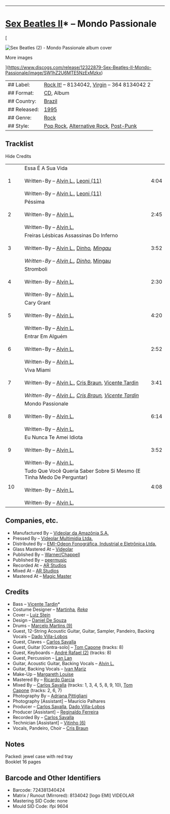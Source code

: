 ___
# [Sex Beatles II](https://www.discogs.com/artist/4263703-Sex-Beatles-2)* – Mondo Passionale

[

![Sex Beatles (2) - Mondo Passionale album cover](https://i.discogs.com/6kkCJ99zybLSyA_a17XRVacs2FgsFhKHlUpC_H7L_Xk/rs:fit/g:sm/q:40/h:300/w:300/czM6Ly9kaXNjb2dz/LWRhdGFiYXNlLWlt/YWdlcy9SLTEyMzIy/ODc5LTE3MzQ3MDA5/NDYtMTE1NC5qcGVn.jpeg)

More images

](https://www.discogs.com/release/12322879-Sex-Beatles-II-Mondo-Passionale/image/SW1hZ2U6MTE5NzExMzkx)

|   |   |
|---|---|
|## Label:|[Rock It!](https://www.discogs.com/label/421593-Rock-It!) – 8134042, [Virgin](https://www.discogs.com/label/750-Virgin) – 364 8134042 2|
|## Format:|[CD](https://www.discogs.com/search/?format_exact=CD), Album|
|## Country:|[Brazil](https://www.discogs.com/search/?country=Brazil)|
|## Released:|[1995](https://www.discogs.com/search/?decade=1990&year=1995)|
|## Genre:|[Rock](https://www.discogs.com/genre/rock)|
|## Style:|[Pop Rock](https://www.discogs.com/style/pop%20rock), [Alternative Rock](https://www.discogs.com/style/alternative%20rock), [Post-Punk](https://www.discogs.com/style/post-punk)|

## Tracklist

Hide Credits

|   |   |   |   |
|---|---|---|---|
|1||Essa É A Sua Vida<br><br>Written-By – [Alvin L.](https://www.discogs.com/artist/713878-Alvin-L), [Leoni (11)](https://www.discogs.com/artist/4525788-Leoni-11)<br><br>Written-By – [Alvin L.](https://www.discogs.com/artist/713878-Alvin-L), [Leoni (11)](https://www.discogs.com/artist/4525788-Leoni-11)|4:04|
|2||Péssima<br><br>Written-By – [Alvin L.](https://www.discogs.com/artist/713878-Alvin-L)<br><br>Written-By – [Alvin L.](https://www.discogs.com/artist/713878-Alvin-L)|2:45|
|3||Freiras Lésbicas Assassinas Do Inferno<br><br>Written-By – [Alvin L.](https://www.discogs.com/artist/713878-Alvin-L), [Dinho](https://www.discogs.com/artist/604608-Dinho-Ouro-Preto)*, [Mingau](https://www.discogs.com/artist/1747631-Mingau)<br><br>Written-By – [Alvin L.](https://www.discogs.com/artist/713878-Alvin-L), [Dinho](https://www.discogs.com/artist/604608-Dinho-Ouro-Preto)*, [Mingau](https://www.discogs.com/artist/1747631-Mingau)|3:52|
|4||Stromboli<br><br>Written-By – [Alvin L.](https://www.discogs.com/artist/713878-Alvin-L)<br><br>Written-By – [Alvin L.](https://www.discogs.com/artist/713878-Alvin-L)|2:30|
|5||Cary Grant<br><br>Written-By – [Alvin L.](https://www.discogs.com/artist/713878-Alvin-L)<br><br>Written-By – [Alvin L.](https://www.discogs.com/artist/713878-Alvin-L)|4:20|
|6||Entrar Em Alguém<br><br>Written-By – [Alvin L.](https://www.discogs.com/artist/713878-Alvin-L)<br><br>Written-By – [Alvin L.](https://www.discogs.com/artist/713878-Alvin-L)|2:52|
|7||Viva Miami<br><br>Written-By – [Alvin L.](https://www.discogs.com/artist/713878-Alvin-L), [Cris Braun](https://www.discogs.com/artist/4372003-Cris-Braun), [Vicente Tardin](https://www.discogs.com/artist/2377040-Vicente-Tardim)*<br><br>Written-By – [Alvin L.](https://www.discogs.com/artist/713878-Alvin-L), [Cris Braun](https://www.discogs.com/artist/4372003-Cris-Braun), [Vicente Tardin](https://www.discogs.com/artist/2377040-Vicente-Tardim)*|3:41|
|8||Mondo Passionale<br><br>Written-By – [Alvin L.](https://www.discogs.com/artist/713878-Alvin-L)<br><br>Written-By – [Alvin L.](https://www.discogs.com/artist/713878-Alvin-L)|6:14|
|9||Eu Nunca Te Amei Idiota<br><br>Written-By – [Alvin L.](https://www.discogs.com/artist/713878-Alvin-L)<br><br>Written-By – [Alvin L.](https://www.discogs.com/artist/713878-Alvin-L)|3:52|
|10||Tudo Que Você Queria Saber Sobre Si Mesmo (E Tinha Medo De Perguntar)<br><br>Written-By – [Alvin L.](https://www.discogs.com/artist/713878-Alvin-L)<br><br>Written-By – [Alvin L.](https://www.discogs.com/artist/713878-Alvin-L)|4:08|

## Companies, etc.

- Manufactured By – [Videolar da Amazônia S.A.](https://www.discogs.com/label/350505-Videolar-da-Amaz%C3%B4nia-SA)
- Pressed By – [Videolar Multimídia Ltda.](https://www.discogs.com/label/365022-Videolar-Multim%C3%ADdia-Ltda)
- Distributed By – [EMI-Odeon Fonográfica, Industrial e Eletrônica Ltda.](https://www.discogs.com/label/300871-EMI-Odeon-Fonogr%C3%A1fica-Industrial-e-Eletr%C3%B4nica-Ltda)
- Glass Mastered At – [Videolar](https://www.discogs.com/label/277660-Videolar)
- Published By – [Warner/Chappell](https://www.discogs.com/label/138147-WarnerChappell)
- Published By – [peermusic](https://www.discogs.com/label/280050-peermusic)
- Recorded At – [AR Studios](https://www.discogs.com/label/781074-AR-Studios)
- Mixed At – [AR Studios](https://www.discogs.com/label/781074-AR-Studios)
- Mastered At – [Magic Master](https://www.discogs.com/label/340634-Magic-Master)

## Credits

- Bass – [Vicente Tardin](https://www.discogs.com/artist/2377040-Vicente-Tardim)*
- Costume Designer – [Martinha](https://www.discogs.com/artist/15483084-Zibilina)*, [Reka](https://www.discogs.com/artist/15483084-Zibilina)*
- Cover – [Luiz Stein](https://www.discogs.com/artist/3184231-Luiz-Stein)
- Design – [Daniel De Souza](https://www.discogs.com/artist/2581700-Daniel-De-Souza)
- Drums – [Marcelo Martins (9)](https://www.discogs.com/artist/15483087-Marcelo-Martins-9)
- Guest, 12-String Acoustic Guitar, Guitar, Sampler, Pandeiro, Backing Vocals – [Dado Villa-Lobos](https://www.discogs.com/artist/299069-Dado-Villa-Lobos)
- Guest, Claves – [Carlos Savalla](https://www.discogs.com/artist/531167-Carlos-Savalla)
- Guest, Guitar [Contra-solo] – [Tom Capone](https://www.discogs.com/artist/253042-Tom-Capone) (tracks: 8)
- Guest, Keyboards – [André Rafael (2)](https://www.discogs.com/artist/5670533-Andr%C3%A9-Rafael-2) (tracks: 8)
- Guest, Percussion – [Lan Lan](https://www.discogs.com/artist/2633603-Lan-Lan)
- Guitar, Acoustic Guitar, Backing Vocals – [Alvin L.](https://www.discogs.com/artist/713878-Alvin-L)
- Guitar, Backing Vocals – [Ivan Mariz](https://www.discogs.com/artist/15483090-Ivan-Mariz)
- Make-Up – [Margareth Louise](https://www.discogs.com/artist/15483093-Margareth-Louise)
- Mastered By – [Ricardo Garcia](https://www.discogs.com/artist/473274-Ricardo-Garcia)
- Mixed By – [Carlos Savalla](https://www.discogs.com/artist/531167-Carlos-Savalla) (tracks: 1, 3, 4, 5, 8, 9, 10), [Tom Capone](https://www.discogs.com/artist/253042-Tom-Capone) (tracks: 2, 6, 7)
- Photography By – [Adriana Pittigliani](https://www.discogs.com/artist/1741137-Adriana-Pittigliani)
- Photography [Assistant] – Maurício Palhares
- Producer – [Carlos Savalla](https://www.discogs.com/artist/531167-Carlos-Savalla), [Dado Villa-Lobos](https://www.discogs.com/artist/299069-Dado-Villa-Lobos)
- Producer [Assistant] – [Reginaldo Ferreira](https://www.discogs.com/artist/5658927-Reginaldo-Ferreira)
- Recorded By – [Carlos Savalla](https://www.discogs.com/artist/531167-Carlos-Savalla)
- Technician [Assistant] – [Vitinho (6)](https://www.discogs.com/artist/14743465-Vitinho-6)
- Vocals, Pandeiro, Choir – [Cris Braun](https://www.discogs.com/artist/4372003-Cris-Braun)

## Notes

Packed: jewel case with red tray  
Booklet 16 pages

## Barcode and Other Identifiers

- Barcode: 724381340424
- Matrix / Runout (Mirrored): 8134042 [logo EMI] VIDEOLAR
- Mastering SID Code: none
- Mould SID Code: ifpi 9604